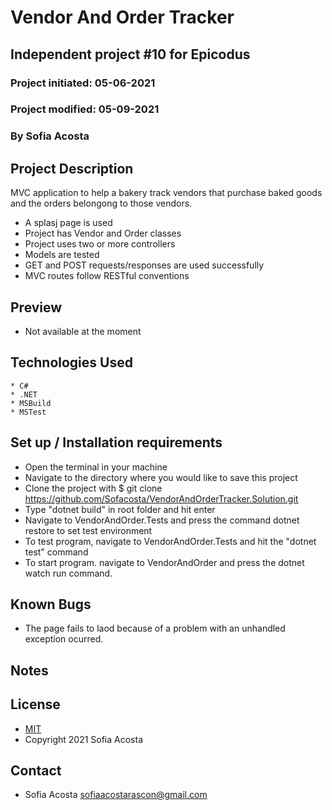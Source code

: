 # Vendor And Order Tracker
## Independent project #10 for Epicodus
### Project initiated: 05-06-2021
### Project modified: 05-09-2021
### By Sofia Acosta
## Project Description
MVC application to help a bakery track vendors that purchase baked goods and the orders belongong to those vendors. 
* A splasj page is used
* Project has Vendor and Order classes
* Project uses two or more controllers
* Models are tested
* GET and POST requests/responses are used successfully
* MVC routes follow RESTful conventions

## Preview 
* Not available at the moment 

## Technologies Used
 
```
* C#
* .NET
* MSBuild
* MSTest

 ```

## Set up / Installation requirements
* Open the terminal in your machine
* Navigate to the directory where you would like to save this project 
* Clone the project with $ git clone https://github.com/Sofacosta/VendorAndOrderTracker.Solution.git
* Type "dotnet build" in root folder and hit enter
* Navigate to VendorAndOrder.Tests and press the command dotnet restore to set test environment
* To test program, navigate to VendorAndOrder.Tests and hit the "dotnet test" command
* To start program. navigate to VendorAndOrder and press the dotnet watch run command.          
## Known Bugs
* The page fails to laod because of a problem with an unhandled exception ocurred. 
## Notes

## License
* [MIT](https://choosealicense.com/licenses/mit)
* Copyright 2021 Sofia Acosta
## Contact
* Sofia Acosta sofiaacostarascon@gmail.com